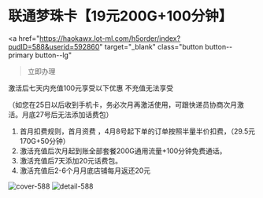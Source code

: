 # 联通梦珠卡【19元200G+100分钟】

<a href="https://haokawx.lot-ml.com/h5order/index?pudID=588&userid=592860"
 target="_blank" class="button button--primary button--lg"
 >立即办理</a>

激活后七天内充值100元享受以下优惠 不充值无法享受

（如您在25日以后收到手机卡，务必次月再激活使用，可跟快递员协商次月激活。月底27号后无法添加话费包）

1. 首月扣费规则，首月资费 ，4月8号起下单的订单按照半量半价扣费，（29.5元170G+50分钟）
2. 激活充值后次月起到账全部套餐200G通用流量+100分钟免费通话。
3. 激活充值后7天添加20元话费包。
4. 激活充值后2-6个月月底店铺每月返还20元

![cover-588](/img/ads/588ad.jpg)
![detail-588](/img/ads/588df.jpg)

